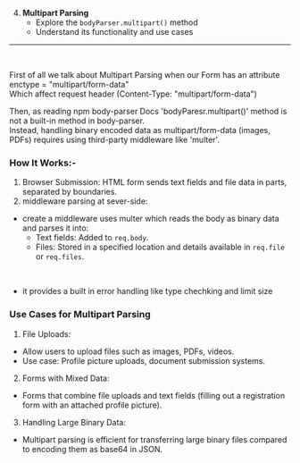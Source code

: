 4. **Multipart Parsing** 
   - Explore the `bodyParser.multipart()` method
   - Understand its functionality and use cases


---

<br>

First of all we talk about Multipart Parsing when our Form has an attribute enctype = "multipart/form-data" <br>
Which affect request header (Content-Type: "multipart/form-data")<br>

Then, as reading npm body-parser Docs 'bodyParesr.multipart()' method is not a built-in method in body-parser.<br>
Instead, handling binary encoded data as multipart/form-data (images, PDFs) requires using third-party middleware like 'multer'. 

### How It Works:- 

1. Browser Submission: HTML form sends text fields and file data in parts, separated by boundaries.
2. middleware parsing at sever-side: 
- create a middleware uses multer which reads the body as binary data and parses it into:
    - Text fields: Added to `req.body`.
    - Files: Stored in a specified location and details available in `req.file` or `req.files`.

<br>

- it provides a built in error handling like type chechking and limit size

### Use Cases for Multipart Parsing
1. File Uploads:
- Allow users to upload files such as images, PDFs, videos.
- Use case: Profile picture uploads, document submission systems.

2. Forms with Mixed Data:
- Forms that combine file uploads and text fields (filling out a registration form with an attached profile picture).

3. Handling Large Binary Data: 
- Multipart parsing is efficient for transferring large binary files compared to encoding them as base64 in JSON.
